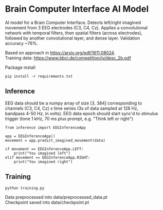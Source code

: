 # Brain Computer Interface AI Model

AI model for a Brain Computer Interface. Detects left/right imagined movement from
3 EEG electrodes (C3, C4, Cz). Applies a convolutional network
with temporal filters, then spatial filters (across electrodes),
followed by another convolutional layer, and dense layer. 
Validation accuracy ~76%. 

Based on approach in https://arxiv.org/pdf/1611.08024. <br>
Training data: https://www.bbci.de/competition/iv/desc_2b.pdf

Package install
```
pip install -r requirements.txt
````

## Inference

EEG data should be a numpy array of size [3, 384] corresponding to
channels (C3, C4, Cz) x time series (3s of data sampled at 128 Hz, 
bandpass 4-50 Hz, in volts). EEG data epoch should start sync'd to 
stimulus trigger (tone 1 kHz, 70 ms plus prompt, e.g.  "Think left or right")

```
from inference import EEGInferenceApp

app = EEGInferenceApp()
movement = app.predict_imagined_movement(data)

if movement == EEGInferenceApp.LEFT:
    print("You imagined left")
elif movement == EEGInferenceApp.RIGHT:
    print("You imagined right")
```

## Training

```
python training.py
```

Data preprocessed into data/preprocessed_data.pt <br>
Checkpoint saved into data/checkpoint.pt

